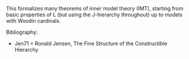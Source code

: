 This formalizes many theorems of inner model theory (IMT), starting from basic properties of L
(but using the J-hierarchy throughout) up to models with Woodin cardinals.

Bibliography:
- Jen71 = Ronald Jensen, The Fine Structure of the Constructible Hierarchy
